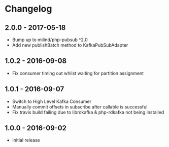 # Changelog

## 2.0.0 - 2017-05-18

* Bump up to milind/php-pubsub ^2.0
* Add new publishBatch method to KafkaPubSubAdapter

## 1.0.2 - 2016-09-08

* Fix consumer timing out whilst waiting for partition assignment

## 1.0.1 - 2016-09-07

* Switch to High Level Kafka Consumer
* Manually commit offsets in subscribe after callable is successful
* Fix travis build failing due to librdkafka & php-rdkafka not being installed

## 1.0.0 - 2016-09-02

* Initial release